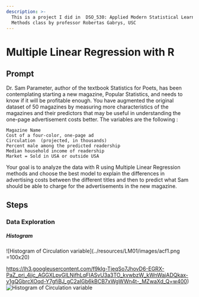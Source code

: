 ```yaml
---
description: >-
  This is a project I did in  DSO_530: Applied Modern Statistical Learning
  Methods class by professor Robertas Gabrys, USC
---
```


# Multiple Linear Regression with R

## Prompt

Dr. Sam Parameter, author of the textbook Statistics for Poets, has been contemplating starting a new magazine, Popular Statistics, and needs to know if it will be profitable enough. You have augmented the original dataset of 50 magazines by measuring more characteristics of the magazines and their predictors that may be useful in understanding the one-page advertisement costs better. The variables are the following :

```text
Magazine Name
Cost of a four-color, one-page ad
Circulation  (projected, in thousands)
Percent male among the predicted readership
Median household income of readership
Market = Sold in USA or outside USA 
```

Your goal is to analyze the data with R using Multiple Linear Regression methods and choose the best model to explain the differences in advertising costs between the different titles and then to predict what Sam should be able to charge for the advertisements in the new magazine.

## Steps
### Data Exploration
##### Histogram
![Histogram of Circulation variable](../resources/LM01/images/acf1.png =100x20)

https://lh3.googleusercontent.com/f9kIg-TjeqSo7JhovD6-EGRX-PaZ_prj_4jjc_AGGXLpyGILNifhLqFIASvU3a3TO_kvwbzW_kWnWajADQkax-y1gQGbrcXOqd-Y7gfiBJ_gC2aIGb6kBCB7xWgWWn4t-_MZwaXd_Q=w400)
![Histogram of Circulation variable](https://lh3.googleusercontent.com/f9kIg-TjeqSo7JhovD6-EGRX-PaZ_prj_4jjc_AGGXLpyGILNifhLqFIASvU3a3TO_kvwbzW_kWnWajADQkax-y1gQGbrcXOqd-Y7gfiBJ_gC2aIGb6kBCB7xWgWWn4t-_MZwaXd_Q=w400)
